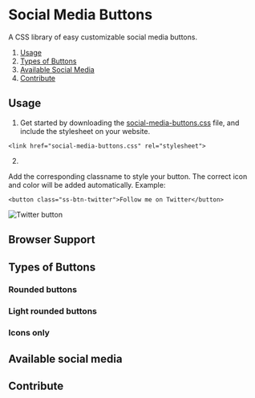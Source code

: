 # Social Media Buttons
A CSS library of easy customizable social media buttons.

1. [Usage](#usage)
2. [Types of Buttons](#buttons)
3. [Available Social Media](#social-media)
4. [Contribute](#contribute)

## <a id="usage"></a>Usage

1. Get started by downloading the [social-media-buttons.css](https://www.dropbox.com/s/rz2llb77t80al32/social-media-buttons.zip?dl=1) file, and include the stylesheet on your website.

```<link href="social-media-buttons.css" rel="stylesheet">```

2.
Add the corresponding classname to style your button. The correct icon and color will be added automatically. Example:

```<button class="ss-btn-twitter">Follow me on Twitter</button>```

![Twitter button]()

## Browser Support
## <a id="buttons"></a>Types of Buttons
### Rounded buttons
### Light rounded buttons
### Icons only
## <a id="social-media"></a>Available social media
## <a id="contribute"></a>Contribute
